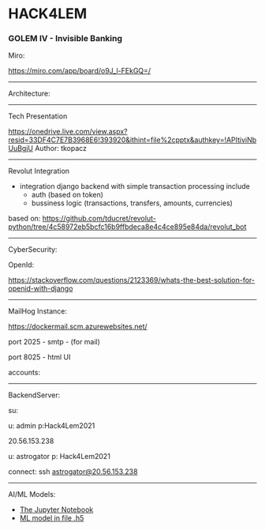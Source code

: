 # HACK4LEM

### GOLEM IV - Invisible Banking


Miro:

https://miro.com/app/board/o9J_l-FEkGQ=/

____
Architecture:


____
Tech Presentation

https://onedrive.live.com/view.aspx?resid=33DF4C7E7B3968E6!393920&ithint=file%2cpptx&authkey=!APItiviNbUuBgjU
Author: tkopacz
____

Revolut Integration

 - integration django backend with simple transaction processing include
   - auth (based on token)
    - bussiness logic (transactions, transfers, amounts, currencies)

based on: https://github.com/tducret/revolut-python/tree/4c58972eb5bcfc16b9ffbdeca8e4c4ce895e84da/revolut_bot
___

CyberSecurity:

OpenId:

https://stackoverflow.com/questions/2123369/whats-the-best-solution-for-openid-with-django

___

MailHog Instance:

https://dockermail.scm.azurewebsites.net/

port 2025 - smtp - (for mail)

port 8025 - html UI

accounts:


____

BackendServer:

su:

u: admin
p:Hack4Lem2021


20.56.153.238

u: astrogator
p: Hack4Lem2021

connect: ssh astrogator@20.56.153.238

____

AI/ML Models:

- [The Jupyter Notebook](./ML/Hack4Lem.ipynb)
- [ML model in file .h5](./ML/saved_model/hack4lem.h5)
